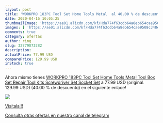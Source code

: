 ```yaml
---
layout: post
title: 'WORKPRO 183PC Tool Set Home Tools Metal  al 40.00 % de descuento'
date: 2020-04-16 10:05:25
thumbnailImage: 'https://ae01.alicdn.com/kf/Hda774f63cdb64a8eb654cae9508c348eP/WORKPRO-183PC-Tool-Set-Home-Tools-Metal-Tool-Box-Set-Repair-Tool-Kits-Screwdriver-Set-Socket.jpg_350x350._SL200_.jpg'
images: [ 'https://ae01.alicdn.com/kf/Hda774f63cdb64a8eb654cae9508c348eP/WORKPRO-183PC-Tool-Set-Home-Tools-Metal-Tool-Box-Set-Repair-Tool-Kits-Screwdriver-Set-Socket.jpg_350x350._SL200_.jpg' ]
comments: true
category: ofertas
author: ring
slug: 32779873282
description:
actualPrice: 77.99 USD
comparePrice: 129.99 USD
inStock: true
---
```


Ahora mismo tienes [WORKPRO 183PC Tool Set Home Tools Metal Tool Box Set Repair Tool Kits Screwdriver Set Socket Set](https://www.amazon.com/dp/32779873282/?tag=redken08-20) a 77.99 USD (original: 129.99 USD) (40.00 %  de descuento) en el siguiente enlace!

[![](https://ae01.alicdn.com/kf/Hda774f63cdb64a8eb654cae9508c348eP/WORKPRO-183PC-Tool-Set-Home-Tools-Metal-Tool-Box-Set-Repair-Tool-Kits-Screwdriver-Set-Socket.jpg_350x350._SL200_.jpg)](https://www.amazon.com/dp/32779873282/?tag=redken08-20)

[Visítala!!!](https://www.amazon.com/dp/32779873282/?tag=redken08-20)

[Consulta otras ofertas en nuestro canal de telegram](https://t.me/s/ofertas25)

